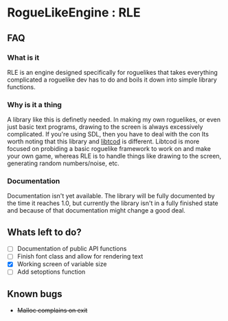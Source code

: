 # RogueLikeEngine : RLE

## FAQ

### What is it
RLE is an engine designed specifically for roguelikes that takes everything complicated a roguelike dev has to do and boils it down into simple library functions.

### Why is it a thing
A library like this is definetly needed. In making my own roguelikes, or even just basic text programs, drawing to the screen is always excessively complicated.
If you're using SDL, then you have to deal with the con
Its worth noting that this library and [libtcod](https://github.com/libtcod/libtcod) is different.
Libtcod is more focused on probiding a basic roguelike framework to work on and make your own game, whereas RLE is to handle things like drawing to the screen,
generating random numbers/noise, etc.

### Documentation
Documentation isn't yet available. The library will be fully documented by the time it reaches 1.0, but currently the library isn't in a fully finished state and because of that documentation might change a good deal.

## Whats left to do?
 - [ ] Documentation of public API functions
 - [ ] Finish font class and allow for rendering text
 - [x] Working screen of variable size
 - [ ] Add setoptions function

## Known bugs
  * ~~Malloc complains on exit~~
